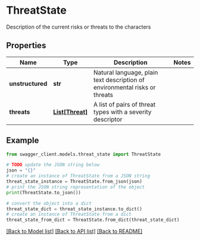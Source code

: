 # ThreatState

Description of the current risks or threats to the characters

## Properties

Name | Type | Description | Notes
------------ | ------------- | ------------- | -------------
**unstructured** | **str** | Natural language, plain text description of environmental risks or threats | 
**threats** | [**List[Threat]**](Threat.md) | A list of pairs of threat types with a severity descriptor | 

## Example

```python
from swagger_client.models.threat_state import ThreatState

# TODO update the JSON string below
json = "{}"
# create an instance of ThreatState from a JSON string
threat_state_instance = ThreatState.from_json(json)
# print the JSON string representation of the object
print(ThreatState.to_json())

# convert the object into a dict
threat_state_dict = threat_state_instance.to_dict()
# create an instance of ThreatState from a dict
threat_state_from_dict = ThreatState.from_dict(threat_state_dict)
```
[[Back to Model list]](../README.md#documentation-for-models) [[Back to API list]](../README.md#documentation-for-api-endpoints) [[Back to README]](../README.md)


